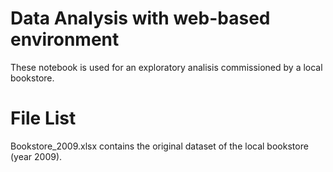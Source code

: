 # Data Analysis with web-based environment
These notebook is used for an exploratory analisis commissioned by a local bookstore.

# File List
Bookstore_2009.xlsx contains the original dataset of the local bookstore (year 2009).
